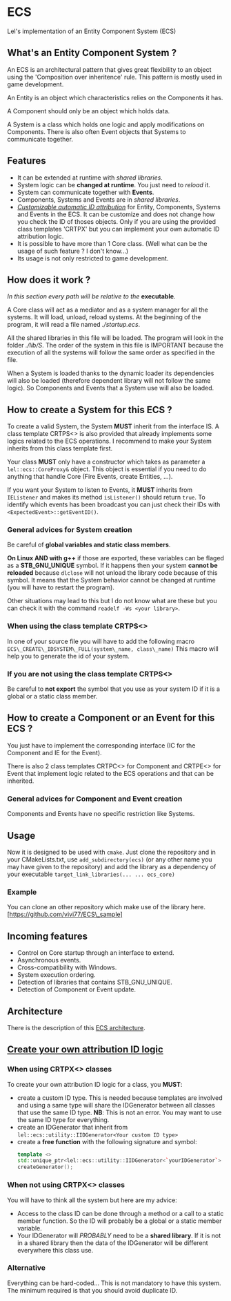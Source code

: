 # ECS

Lel's implementation of an Entity Component System (ECS)

## What's an Entity Component System ?

An ECS is an architectural pattern that gives great flexibility to an object
using the 'Composition over inheritence' rule. This pattern is mostly used in
game development.

An Entity is an object which characteristics relies on the Components it has.

A Component should only be an object which holds data.

A System is a class which holds one logic and apply modifications on Components.
There is also often Event objects that Systems to communicate together.

## Features

  * It can be extended at runtime with *shared libraries*.
  * System logic can be **changed at runtime**. You just need to *reload* it.
  * System can communicate together with **Events**.
  * Components, Systems and Events are in *shared libraries*.
  * [*Customizable automatic ID attribution*](#customizeid) for Entity,
    Components, Systems and Events in the ECS. It can be customize and does not
    change how you check the ID of thoses objects.
    Only if you are using the provided class templates 'CRTPX' but you can
    implement your own automatic ID attribution logic.
  * It is possible to have more than 1 Core class. (Well what can be the usage
    of such feature ? I don't know...)
  * Its usage is not only restricted to game development.

## How does it work ?

*In this section every path will be relative to the* **executable**.

A Core class will act as a mediator and as a system manager for all the systems.
It will load, unload, reload systems. At the beginning of the program, it will
read a file named *./startup.ecs*.

All the shared libraries in this file will be loaded. The program will look in
the folder *./lib/S*. The order of the system in this file is IMPORTANT because
the execution of all the systems will follow the same order as specified in the
file.

When a System is loaded thanks to the dynamic loader its dependencies will also
be loaded (therefore dependent library will not follow the same logic). So
Components and Events that a System use will also be loaded.

## How to create a System for this ECS ?

To create a valid System, the System **MUST** inherit from the interface IS.
A class template CRTPS<> is also provided that already implements some logics
related to the ECS operations. I recommend to make your System inherits from
this class template first.

Your class **MUST** only have a constructor which takes as parameter a
`lel::ecs::CoreProxy&` object. This object is essential if you need to do
anything that handle Core (Fire Events, create Entities, ...).

If you want your System to listen to Events, it **MUST** inherits from
`IEListener` and makes its method `isListener()` should return `true`.
To identify which events has been broadcast you can just check their IDs with
`<ExpectedEvent>::getEventID()`.

### General advices for System creation

Be careful of **global variables and static class members**.

**On Linux AND with g++** if those are exported, these variables can be flaged
as a **STB\_GNU\_UNIQUE** symbol. If it happens then your system **cannot be
reloaded** because `dlclose` will not unload the library code because of this
symbol. It means that the System behavior cannot be changed at runtime (you will
have to restart the program).

Other situations may lead to this but I do not know what are these but you can
check it with the command `readelf -Ws <your library>`.

### When using the class template CRTPS<>

In one of your source file you will have to add the following macro
  `ECS\_CREATE\_IDSYSTEM\_FULL(system\_name, class\_name)`
This macro will help you to generate the id of your system.

### If you are not using the class template CRTPS<>

Be careful to **not export** the symbol that you use as your system ID if it is
a global or a static class member.

## How to create a Component or an Event for this ECS ?

You just have to implement the corresponding interface (IC for the Component and
IE for the Event).

There is also 2 class templates CRTPC<> for Component and CRTPE<> for Event that
implement logic related to the ECS operations and that can be inherited.

### General advices for Component and Event creation

Components and Events have no specific restriction like Systems.

## Usage

Now it is designed to be used with `cmake`. Just clone the repository and in
your CMakeLists.txt, use `add_subdirectory(ecs)` (or any other name you may have
given to the repository) and add the library as a dependency of your executable
`target_link_libraries(... ... ecs_core)`

### Example

You can clone an other repository which make use of the library here.
[https://github.com/vivi77/ECS\_sample]

## Incoming features

  * Control on Core startup through an interface to extend.
  * Asynchronous events.
  * Cross-compatibility with Windows.
  * System execution ordering.
  * Detection of libraries that contains STB\_GNU\_UNIQUE.
  * Detection of Component or Event update.

## Architecture

There is the description of this [ECS architecture](doc/architecture.md).

## [Create your own attribution ID logic](#customizeid)

### When using CRTPX<> classes

To create your own attribution ID logic for a class, you **MUST**:

  * create a custom ID type. This is needed because templates are involved and
    using a same type will share the IDGenerator between all classes that use
    the same ID type.
    **NB**: This is not an error. You may want to use the same ID type for
    everything.
  * create an IDGenerator that inherit from
    `lel::ecs::utility::IIDGenerator<Your custom ID type>`
  * create a **free function** with the following signature and symbol:
    ```c++
    template <>
    std::unique_ptr<lel::ecs::utility::IIDGenerator<`yourIDGenerator`>
    createGenerator();
    ```

### When **not using** CRTPX<> classes

You will have to think all the system but here are my advice:

  * Access to the class ID can be done through a method or a call to a static
    member function. So the ID will probably be a global or a static member
    variable.
  * Your IDGenerator will *PROBABLY* need to be a **shared library**. If it is
    not in a shared library then the data of the IDGenerator will be different
    everywhere this class use.

### Alternative

Everything can be hard-coded... This is not mandatory to have this system. The
minimum required is that you should avoid duplicate ID.

